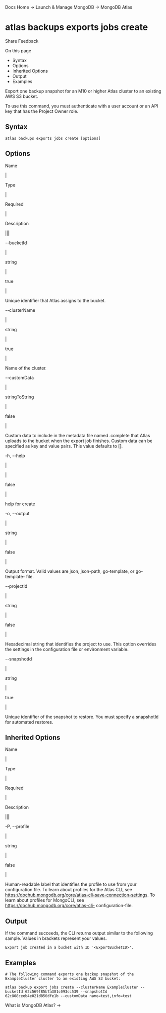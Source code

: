 Docs Home → Launch & Manage MongoDB → MongoDB Atlas

# atlas backups exports jobs create

Share Feedback

On this page

  * Syntax
  * Options
  * Inherited Options
  * Output
  * Examples

Export one backup snapshot for an M10 or higher Atlas cluster to an existing
AWS S3 bucket.

To use this command, you must authenticate with a user account or an API key
that has the Project Owner role.

## Syntax

    
    
    atlas backups exports jobs create [options]  
      
  
## Options

Name

|

Type

|

Required

|

Description  
  
|||  
  
\--bucketId

|

string

|

true

|

Unique identifier that Atlas assigns to the bucket.  
  
\--clusterName

|

string

|

true

|

Name of the cluster.  
  
\--customData

|

stringToString

|

false

|

Custom data to include in the metadata file named .complete that Atlas uploads
to the bucket when the export job finishes. Custom data can be specified as
key and value pairs. This value defaults to [].  
  
-h, --help

|

|

false

|

help for create  
  
-o, --output

|

string

|

false

|

Output format. Valid values are json, json-path, go-template, or go-template-
file.  
  
\--projectId

|

string

|

false

|

Hexadecimal string that identifies the project to use. This option overrides
the settings in the configuration file or environment variable.  
  
\--snapshotId

|

string

|

true

|

Unique identifier of the snapshot to restore. You must specify a snapshotId
for automated restores.  
  
## Inherited Options

Name

|

Type

|

Required

|

Description  
  
|||  
  
-P, --profile

|

string

|

false

|

Human-readable label that identifies the profile to use from your
configuration file. To learn about profiles for the Atlas CLI, see
https://dochub.mongodb.org/core/atlas-cli-save-connection-settings. To learn
about profiles for MongoCLI, see https://dochub.mongodb.org/core/atlas-cli-
configuration-file.  
  
## Output

If the command succeeds, the CLI returns output similar to the following
sample. Values in brackets represent your values.

    
    
    Export job created in a bucket with ID '<ExportBucketID>'.  
      
  
## Examples

    
    
    # The following command exports one backup snapshot of the ExampleCluster cluster to an existing AWS S3 bucket:  
      
    atlas backup export jobs create --clusterName ExampleCluster --bucketId 62c569f85b7a381c093cc539 --snapshotId 62c808ceeb4e021d850dfe1b --customData name=test,info=test  
  
What is MongoDB Atlas? →

